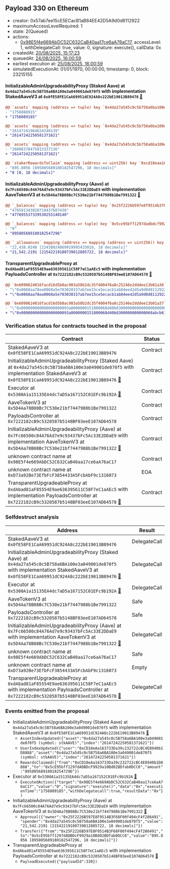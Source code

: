 ## Payload 330 on Ethereum

- creator: 0x57ab7ee15cE5ECacB1aB84EE42D5A9d0d8112922
- maximumAccessLevelRequired: 1
- state: 2(Queued)
- actions:
  - [0x98E5f4e669AbDC52C632CaB40aa17ce6aA76aC17](https://etherscan.io/tx/0x98E5f4e669AbDC52C632CaB40aa17ce6aA76aC17), accessLevel: 1, withDelegateCall: true, value: 0, signature: execute(), callData: 0x
- createdAt: [20/08/2025, 15:17:23](https://etherscan.io/tx/0xe1d0534dfcfe7c427512b4879fee2075e70ebd8b62ddfeee4737e0d5a9a99eba)
- queuedAt: [24/08/2025, 16:00:59](https://etherscan.io/tx/0xd1e2660b403b176a368bbabcf7696772826b4ba972cec81df3ebba66a52a2711)
- earliest execution at: [25/08/2025, 16:00:59](https://www.epochconverter.com/countdown?q=1756137659)
- simulatedExecutionAt: 01/01/1970, 00:00:00, timestamp: 0, block: 23215155
#### InitializableAdminUpgradeabilityProxy (Staked Aave) at `0x4da27a545c0c5B758a6BA100e3a049001de870f5` with implementation StakedAaveV3 at `0x0fE58FE1CaA69951dC924A8c222bE19013B89476` [:ghost:](https://github.com/bgd-labs/aave-address-book  "AaveSafetyModule.STK_AAVE")

```diff
@@ `assets` mapping (address => tuple) key `0x4da27a545c0c5b758a6ba100e3a049001de870f5`.lastUpdateTimestamp @@
- "1756088915"
+ "1756089185"

@@ `assets` mapping (address => tuple) key `0x4da27a545c0c5b758a6ba100e3a049001de870f5`.index @@
- "26147241964624240139"
+ "26147242250581371621"

@@ `assets` mapping (address => tuple) key `0x4da27a545c0c5b758a6ba100e3a049001de870f5`.users.0xcd18eaa163733da39c232722cbc4e8940b1d8888 @@
- "26008378475013337136"
+ "26147242250581371621"

@@ `stakerRewardsToClaim` mapping (address => uint256) key `0xcd18eaa163733da39c232722cbc4e8940b1d8888` @@
- "895.8056 [895805689180182547296, 18 decimals]"
+ "0 [0, 18 decimals]"

```
#### InitializableAdminUpgradeabilityProxy (Aave) at `0x7Fc66500c84A76Ad7e9c93437bFc5Ac33E2DDaE9` with implementation AaveTokenV3 at `0x5D4Aa78B08Bc7C530e21bf7447988b1Be7991322` [:ghost:](https://github.com/bgd-labs/aave-address-book  "AaveV2Ethereum.ASSETS.AAVE.UNDERLYING")

```diff
@@ `_balances` mapping (address => tuple) key `0x25f2226b597e8f9514b3f68f00f494cf4f286491`.balance @@
- "478591343028710437687436"
+ "477695537339530255140140"

@@ `_balances` mapping (address => tuple) key `0x5ce95bff1297dadbdcf9929a10bd02bdfab0dcc6`.balance @@
- "0"
+ "895805689180182547296"

@@ `_allowances` mapping (address => mapping (address => uint256)) key `0x25f2226b597e8f9514b3f68f00f494cf4f286491`.0x4da27a545c0c5b758a6ba100e3a049001de870f5 @@
- "22,438.0248 [22438024869919995433018, 18 decimals]"
+ "21,542.2191 [21542219180739812885722, 18 decimals]"

```
#### TransparentUpgradeableProxy at `0xdAbad81aF85554E9ae636395611C58F7eC1aAEc5` with implementation PayloadsController at `0x7222182cB9c5320587b5148BF03eeE107AD64578` [:ghost:](https://github.com/bgd-labs/aave-address-book  "GovernanceV3Ethereum.PAYLOADS_CONTROLLER")

```diff
@@ `0x6090624016facd16d5b0ac903a50b2dc35f4004f6a8c25246e2dddee13b01a36` raw  @@
- "\"0x0068aa78ea0068a5e703020157ab7ee15ce5ecacb1ab84ee42d5a9d0d8112922\""
+ "\"0x0068aa78ea0068a5e703030157ab7ee15ce5ecacb1ab84ee42d5a9d0d8112922\""

@@ `0x6090624016facd16d5b0ac903a50b2dc35f4004f6a8c25246e2dddee13b01a37` raw  @@
- "\"0x000000000000000000093a8000000151800068d40b8300000000000000000000\""
+ "\"0x000000000000000000093a8000000151800068d40b8300000000000068abcb61\""

```
### Verification status for contracts touched in the proposal

| Contract | Status |
|---------|------------|
| StakedAaveV3 at `0x0fE58FE1CaA69951dC924A8c222bE19013B89476` | Contract |
| InitializableAdminUpgradeabilityProxy (Staked Aave) at `0x4da27a545c0c5B758a6BA100e3a049001de870f5` with implementation StakedAaveV3 at `0x0fE58FE1CaA69951dC924A8c222bE19013B89476` [:ghost:](https://github.com/bgd-labs/aave-address-book  "AaveSafetyModule.STK_AAVE") | Contract |
| Executor at `0x5300A1a15135EA4dc7aD5a167152C01EFc9b192A` [:ghost:](https://github.com/bgd-labs/aave-address-book  "AaveV2Ethereum.POOL_ADMIN") | Contract |
| AaveTokenV3 at `0x5D4Aa78B08Bc7C530e21bf7447988b1Be7991322` | Contract |
| PayloadsController at `0x7222182cB9c5320587b5148BF03eeE107AD64578` | Contract |
| InitializableAdminUpgradeabilityProxy (Aave) at `0x7Fc66500c84A76Ad7e9c93437bFc5Ac33E2DDaE9` with implementation AaveTokenV3 at `0x5D4Aa78B08Bc7C530e21bf7447988b1Be7991322` [:ghost:](https://github.com/bgd-labs/aave-address-book  "AaveV2Ethereum.ASSETS.AAVE.UNDERLYING") | Contract |
| unknown contract name at `0x98E5f4e669AbDC52C632CaB40aa17ce6aA76aC17` | Contract |
| unknown contract name at `0xD73a92Be73EfbFcF3854433A5FcbAbF9c1316073` | EOA |
| TransparentUpgradeableProxy at `0xdAbad81aF85554E9ae636395611C58F7eC1aAEc5` with implementation PayloadsController at `0x7222182cB9c5320587b5148BF03eeE107AD64578` [:ghost:](https://github.com/bgd-labs/aave-address-book  "GovernanceV3Ethereum.PAYLOADS_CONTROLLER") | Contract |

### Selfdestruct analysis

| Address | Result |
|---------|------------|
| StakedAaveV3 at `0x0fE58FE1CaA69951dC924A8c222bE19013B89476` | DelegateCall |
| InitializableAdminUpgradeabilityProxy (Staked Aave) at `0x4da27a545c0c5B758a6BA100e3a049001de870f5` with implementation StakedAaveV3 at `0x0fE58FE1CaA69951dC924A8c222bE19013B89476` [:ghost:](https://github.com/bgd-labs/aave-address-book  "AaveSafetyModule.STK_AAVE") | DelegateCall |
| Executor at `0x5300A1a15135EA4dc7aD5a167152C01EFc9b192A` [:ghost:](https://github.com/bgd-labs/aave-address-book  "AaveV2Ethereum.POOL_ADMIN") | DelegateCall |
| AaveTokenV3 at `0x5D4Aa78B08Bc7C530e21bf7447988b1Be7991322` | Safe |
| PayloadsController at `0x7222182cB9c5320587b5148BF03eeE107AD64578` | Safe |
| InitializableAdminUpgradeabilityProxy (Aave) at `0x7Fc66500c84A76Ad7e9c93437bFc5Ac33E2DDaE9` with implementation AaveTokenV3 at `0x5D4Aa78B08Bc7C530e21bf7447988b1Be7991322` [:ghost:](https://github.com/bgd-labs/aave-address-book  "AaveV2Ethereum.ASSETS.AAVE.UNDERLYING") | DelegateCall |
| unknown contract name at `0x98E5f4e669AbDC52C632CaB40aa17ce6aA76aC17` | Safe |
| unknown contract name at `0xD73a92Be73EfbFcF3854433A5FcbAbF9c1316073` | Empty |
| TransparentUpgradeableProxy at `0xdAbad81aF85554E9ae636395611C58F7eC1aAEc5` with implementation PayloadsController at `0x7222182cB9c5320587b5148BF03eeE107AD64578` [:ghost:](https://github.com/bgd-labs/aave-address-book  "GovernanceV3Ethereum.PAYLOADS_CONTROLLER") | DelegateCall |

### Events emitted from the proposal

- InitializableAdminUpgradeabilityProxy (Staked Aave) at `0x4da27a545c0c5B758a6BA100e3a049001de870f5` with implementation StakedAaveV3 at `0x0fE58FE1CaA69951dC924A8c222bE19013B89476` [:ghost:](https://github.com/bgd-labs/aave-address-book  "AaveSafetyModule.STK_AAVE")
  - `AssetIndexUpdated({"asset":"0x4da27a545c0c5B758a6BA100e3a049001de870f5 (symbol: stkAAVE)","index":"26147242250581371621"})`
  - `UserIndexUpdated({"user":"0xCD18eAa163733Da39c232722cBC4E8940b1D8888","asset":"0x4da27a545c0c5B758a6BA100e3a049001de870f5 (symbol: stkAAVE)","index":"26147242250581371621"})`
  - `RewardsClaimed({"from":"0xCD18eAa163733Da39c232722cBC4E8940b1D8888","to":"0x5cE95bff1297dADBDcF9929a10Bd02BDfab0DCC6","amount":"895805689180182547296"})`
- Executor at `0x5300A1a15135EA4dc7aD5a167152C01EFc9b192A` [:ghost:](https://github.com/bgd-labs/aave-address-book  "AaveV2Ethereum.POOL_ADMIN")
  - `ExecutedAction({"target":"0x98E5f4e669AbDC52C632CaB40aa17ce6aA76aC17","value":"0","signature":"execute()","data":"0x","executionTime":"1756089185","withDelegatecall":true,"resultData":"0x"})`
- InitializableAdminUpgradeabilityProxy (Aave) at `0x7Fc66500c84A76Ad7e9c93437bFc5Ac33E2DDaE9` with implementation AaveTokenV3 at `0x5D4Aa78B08Bc7C530e21bf7447988b1Be7991322` [:ghost:](https://github.com/bgd-labs/aave-address-book  "AaveV2Ethereum.ASSETS.AAVE.UNDERLYING")
  - `Approval({"owner":"0x25F2226B597E8F9514B3F68F00f494cF4f286491","spender":"0x4da27a545c0c5B758a6BA100e3a049001de870f5","value":"21,542.2191 [21542219180739812885722, 18 decimals]"})`
  - `Transfer({"from":"0x25F2226B597E8F9514B3F68F00f494cF4f286491","to":"0x5cE95bff1297dADBDcF9929a10Bd02BDfab0DCC6","value":"895.8056 [895805689180182547296, 18 decimals]"})`
- TransparentUpgradeableProxy at `0xdAbad81aF85554E9ae636395611C58F7eC1aAEc5` with implementation PayloadsController at `0x7222182cB9c5320587b5148BF03eeE107AD64578` [:ghost:](https://github.com/bgd-labs/aave-address-book  "GovernanceV3Ethereum.PAYLOADS_CONTROLLER")
  - `PayloadExecuted({"payloadId":330})`
